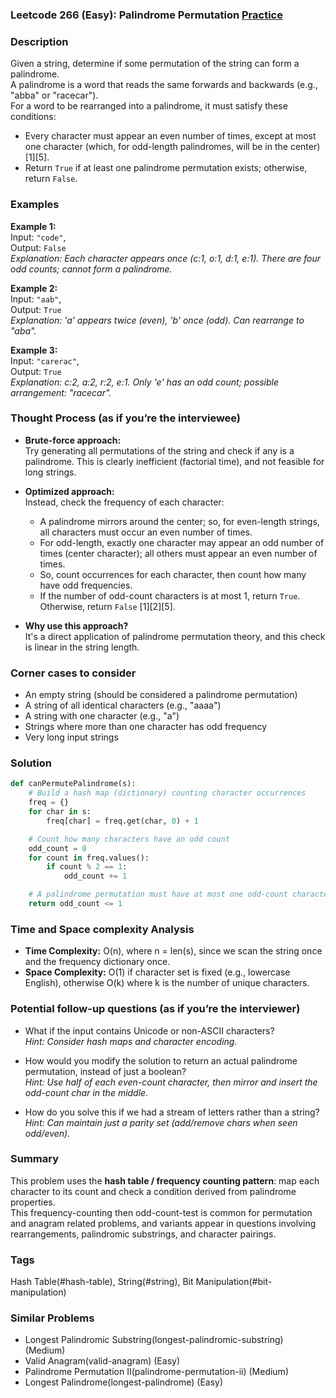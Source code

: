 ### Leetcode 266 (Easy): Palindrome Permutation [Practice](https://leetcode.com/problems/palindrome-permutation)

### Description  
Given a string, determine if some permutation of the string can form a palindrome.  
A palindrome is a word that reads the same forwards and backwards (e.g., "abba" or "racecar").  
For a word to be rearranged into a palindrome, it must satisfy these conditions:
- Every character must appear an even number of times, except at most one character (which, for odd-length palindromes, will be in the center) [1][5].  
- Return `True` if at least one palindrome permutation exists; otherwise, return `False`.


### Examples  

**Example 1:**  
Input: `"code"`,  
Output: `False`  
*Explanation: Each character appears once (c:1, o:1, d:1, e:1). There are four odd counts; cannot form a palindrome.*

**Example 2:**  
Input: `"aab"`,  
Output: `True`  
*Explanation: 'a' appears twice (even), 'b' once (odd). Can rearrange to "aba".*

**Example 3:**  
Input: `"carerac"`,  
Output: `True`  
*Explanation: c:2, a:2, r:2, e:1. Only 'e' has an odd count; possible arrangement: "racecar".*


### Thought Process (as if you’re the interviewee)  
- **Brute-force approach:**  
  Try generating all permutations of the string and check if any is a palindrome. This is clearly inefficient (factorial time), and not feasible for long strings.

- **Optimized approach:**  
  Instead, check the frequency of each character:
  - A palindrome mirrors around the center; so, for even-length strings, all characters must occur an even number of times.
  - For odd-length, exactly one character may appear an odd number of times (center character); all others must appear an even number of times.
  - So, count occurrences for each character, then count how many have odd frequencies.
  - If the number of odd-count characters is at most 1, return `True`. Otherwise, return `False` [1][2][5].

- **Why use this approach?**  
  It's a direct application of palindrome permutation theory, and this check is linear in the string length.


### Corner cases to consider  
- An empty string (should be considered a palindrome permutation)
- A string of all identical characters (e.g., "aaaa")
- A string with one character (e.g., "a")
- Strings where more than one character has odd frequency
- Very long input strings


### Solution

```python
def canPermutePalindrome(s):
    # Build a hash map (dictionary) counting character occurrences
    freq = {}
    for char in s:
        freq[char] = freq.get(char, 0) + 1

    # Count how many characters have an odd count
    odd_count = 0
    for count in freq.values():
        if count % 2 == 1:
            odd_count += 1

    # A palindrome permutation must have at most one odd-count character
    return odd_count <= 1
```

### Time and Space complexity Analysis  

- **Time Complexity:** O(n), where n = len(s), since we scan the string once and the frequency dictionary once.
- **Space Complexity:** O(1) if character set is fixed (e.g., lowercase English), otherwise O(k) where k is the number of unique characters.


### Potential follow-up questions (as if you’re the interviewer)  

- What if the input contains Unicode or non-ASCII characters?  
  *Hint: Consider hash maps and character encoding.*

- How would you modify the solution to return an actual palindrome permutation, instead of just a boolean?  
  *Hint: Use half of each even-count character, then mirror and insert the odd-count char in the middle.*

- How do you solve this if we had a stream of letters rather than a string?  
  *Hint: Can maintain just a parity set (add/remove chars when seen odd/even).*

### Summary
This problem uses the **hash table / frequency counting pattern**: map each character to its count and check a condition derived from palindrome properties.  
This frequency-counting then odd-count-test is common for permutation and anagram related problems, and variants appear in questions involving rearrangements, palindromic substrings, and character pairings.

### Tags
Hash Table(#hash-table), String(#string), Bit Manipulation(#bit-manipulation)

### Similar Problems
- Longest Palindromic Substring(longest-palindromic-substring) (Medium)
- Valid Anagram(valid-anagram) (Easy)
- Palindrome Permutation II(palindrome-permutation-ii) (Medium)
- Longest Palindrome(longest-palindrome) (Easy)